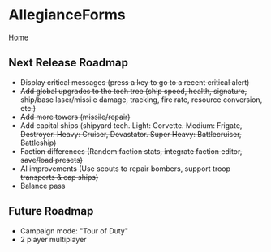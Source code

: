 AllegianceForms
======
[Home](/README.md)

Next Release Roadmap
------
- ~~Display critical messages (press a key to go to a recent critical alert)~~
- ~~Add global upgrades to the tech tree (ship speed, health, signature, ship/base laser/missile damage, tracking, fire rate, resource conversion, etc.)~~
- ~~Add more towers (missile/repair)~~
- ~~Add capital ships (shipyard tech. Light: Corvette. Medium: Frigate, Destroyer. Heavy: Cruiser, Devastator. Super Heavy: Battlecruiser, Battleship)~~
- ~~Faction differences (Random faction stats, integrate faction editor, save/load presets)~~
- ~~AI improvements (Use scouts to repair bombers, support troop transports & cap ships)~~
- Balance pass

Future Roadmap
------
- Campaign mode: "Tour of Duty"
- 2 player multiplayer